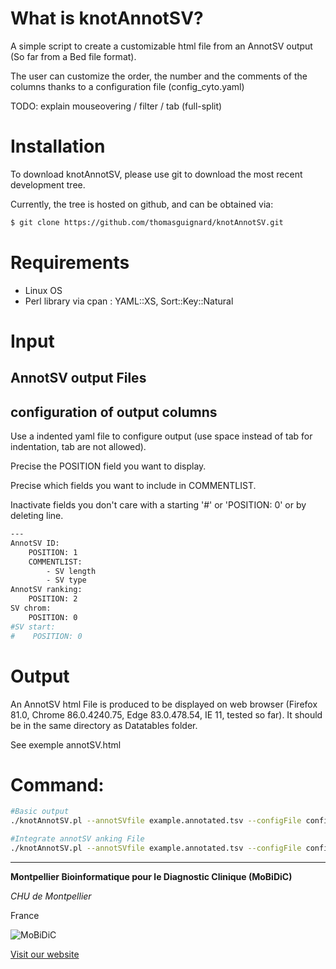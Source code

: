# What is knotAnnotSV?
A simple script to create a customizable html file from an AnnotSV output (So far from a Bed file format).

The user can customize the order, the number and the comments of the columns thanks to a configuration file (config_cyto.yaml)

TODO: explain mouseovering / filter / tab (full-split)

# Installation

To download knotAnnotSV, please use git to download the most recent development tree.

Currently, the tree is hosted on github, and can be obtained via:

```bash
$ git clone https://github.com/thomasguignard/knotAnnotSV.git
```

# Requirements 

- Linux OS
- Perl library via cpan : YAML::XS, Sort::Key::Natural


# Input

## AnnotSV output Files


## configuration of output columns

Use a indented yaml file to configure output (use space instead of tab for indentation, tab are not allowed).

Precise the POSITION field you want to display.

Precise which fields you want to include in COMMENTLIST.

Inactivate fields you don't care with a starting '#' or 'POSITION: 0' or by deleting line.

```bash
---
AnnotSV ID:
    POSITION: 1
    COMMENTLIST:
        - SV length
        - SV type
AnnotSV ranking:
    POSITION: 2
SV chrom:
    POSITION: 0
#SV start:
#    POSITION: 0
```
# Output

An AnnotSV html File is produced to be displayed on web browser (Firefox 81.0, Chrome 86.0.4240.75, Edge 83.0.478.54, IE 11, tested so far). It should be in the same directory as Datatables folder. 

See exemple annotSV.html


# Command:
```bash
#Basic output
./knotAnnotSV.pl --annotSVfile example.annotated.tsv --configFile config_cyto.yaml

#Integrate annotSV anking File
./knotAnnotSV.pl --annotSVfile example.annotated.tsv --configFile config_cyto.yaml --annotSVranking example.ranking.tsv
```


--------------------------------------------------------------------------------

**Montpellier Bioinformatique pour le Diagnostic Clinique (MoBiDiC)**

*CHU de Montpellier*

France

![MoBiDiC](logos/logo-mobidic.png)

[Visit our website](https://neuro-2.iurc.montp.inserm.fr/mobidic/)
